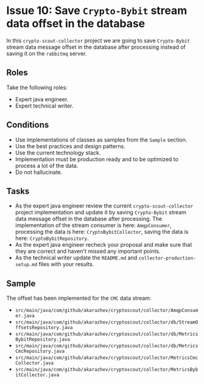 # Issue 10: Save `Crypto-Bybit` stream data offset in the database

In this `crypto-scout-collector` project we are going to save `Crypto-Bybit` stream data message offset in the database
after processing instead of saving it on the `rabbitmq` server.

## Roles

Take the following roles:

- Expert java engineer.
- Expert technical writer.

## Conditions

- Use implementations of classes as samples from the `Sample` section.
- Use the best practices and design patterns.
- Use the current technology stack.
- Implementation must be production ready and to be optimized to process a lot of the data.
- Do not hallucinate.

## Tasks

- As the expert java engineer review the current `crypto-scout-collector` project implementation and update it by
  saving `Crypto-Bybit` stream data message offset in the database after processing. The implementation of the stream
  consumer is here: `AmqpConsumer`, processing the data is here: `CryptoBybitCollector`, saving the data is here:
  `CryptoBybitRepository`.
- As the expert java engineer recheck your proposal and make sure that they are correct and haven't missed any
  important points.
- As the technical writer update the `README.md` and `collector-production-setup.md` files with your results.

## Sample

The offset has been implemented for the `CMC` data stream:

- `src/main/java/com/github/akarazhev/cryptoscout/collector/AmqpConsumer.java`
- `src/main/java/com/github/akarazhev/cryptoscout/collector/db/StreamOffsetsRepository.java`
- `src/main/java/com/github/akarazhev/cryptoscout/collector/db/MetricsBybitRepository.java`
- `src/main/java/com/github/akarazhev/cryptoscout/collector/db/MetricsCmcRepository.java`
- `src/main/java/com/github/akarazhev/cryptoscout/collector/MetricsCmcCollector.java`
- `src/main/java/com/github/akarazhev/cryptoscout/collector/MetricsBybitCollector.java`
